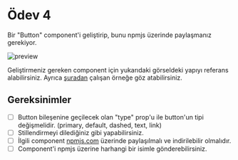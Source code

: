 # Ödev 4


Bir "Button" component'i geliştirip, bunu npmjs üzerinde paylaşmanız gerekiyor.

![preview](https://i.imgur.com/e1jYfkz.png)

Geliştirmeniz gereken component için yukarıdaki görseldeki yapıyı referans alabilirsiniz.
Ayrıca [şuradan](https://ant.design/components/button/) çalışan örneğe göz atabilirsiniz.

## Gereksinimler
- [ ] Button bileşenine geçilecek olan "type" prop'u ile button'un tipi değişmelidir. (primary, default, dashed, text, link)
- [ ] Stillendirmeyi dilediğiniz gibi yapabilirsiniz.
- [ ] İlgili component [npmjs.com](npmjs.com) üzerinde paylaşılmalı ve indirilebilir olmalıdır.
- [ ] Component'i npmjs üzerine harhangi bir isimle gönderebilirsiniz.